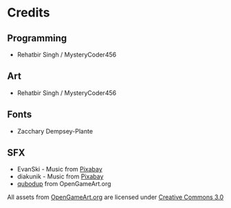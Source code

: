# Credits

## Programming
+ Rehatbir Singh / MysteryCoder456

## Art
+ Rehatbir Singh / MysteryCoder456

## Fonts
+ Zacchary Dempsey-Plante

## SFX
+ EvanSki - Music from [Pixabay](https://pixabay.com/music/?utm_source=link-attribution&amp;utm_medium=referral&amp;utm_campaign=music&amp;utm_content=6237)
+ diakunik - Music from [Pixabay](https://pixabay.com/music/?utm_source=link-attribution&amp;utm_medium=referral&amp;utm_campaign=music&amp;utm_content=6237)
+ [qubodup](https://opengameart.org/users/qubodup) from OpenGameArt.org

All assets from [OpenGameArt.org](https://opengameart.org/) are licensed under [Creative Commons 3.0](https://creativecommons.org/licenses/by/3.0/legalcode)
